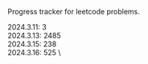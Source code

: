 Progress tracker for leetcode problems.

2024.3.11: 3 \
2024.3.13: 2485 \
2024.3.15: 238 \
2024.3.16: 525 \
